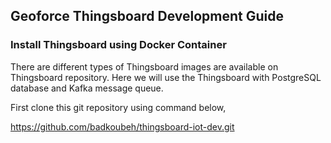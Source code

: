 ## Geoforce Thingsboard Development Guide

### Install Thingsboard using Docker Container

There are different types of Thingsboard images are available on Thingsboard repository. Here we will use the Thingsboard with PostgreSQL database and Kafka message queue.

First clone this git repository using command below,

https://github.com/badkoubeh/thingsboard-iot-dev.git


  
